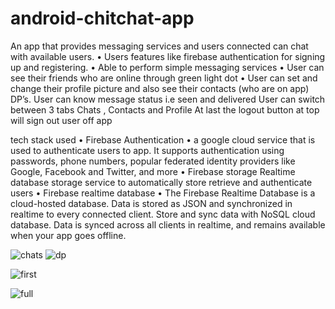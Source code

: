 # android-chitchat-app
An app that provides messaging services and users connected can
chat with available users.
• Users features like firebase authentication for signing up and
registering.
• Able to perform simple messaging services
• User can see their friends who are online through green light dot
• User can set and change their profile picture and also see their
contacts (who are on app) DP’s.
User can know message status i.e seen and delivered
User can switch between 3 tabs Chats , Contacts and Profile
At last the logout button at top will sign out user off app


tech stack used
• Firebase Authentication
• a google cloud service that is used to authenticate users to app. It
supports authentication using passwords, phone numbers, popular
federated identity providers like Google, Facebook and Twitter, and more
• Firebase storage
Realtime database storage service to automatically store retrieve and
authenticate users
• Firebase realtime database
• The Firebase Realtime Database is a cloud-hosted database. Data is
stored as JSON and synchronized in realtime to every connected client.
Store and sync data with NoSQL cloud database. Data is synced across
all clients in realtime, and remains available when your app goes offline.




![chats](https://user-images.githubusercontent.com/48548360/102686483-1db04a00-420e-11eb-920e-f79d05dcde84.jpg)
![dp](https://user-images.githubusercontent.com/48548360/102686484-1f7a0d80-420e-11eb-9b93-b986ea0b1b25.jpg)


![first](https://user-images.githubusercontent.com/48548360/102686489-20ab3a80-420e-11eb-87fa-43e391d91c53.jpg)

![full](https://user-images.githubusercontent.com/48548360/102686492-20ab3a80-420e-11eb-8b24-9dbd54c728f3.jpg)



